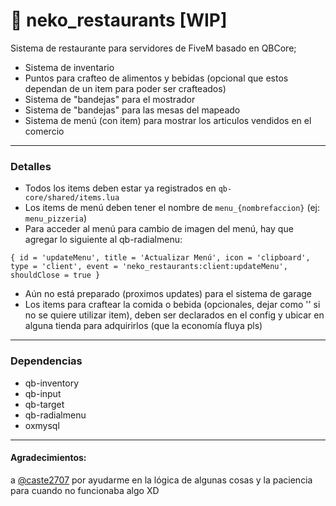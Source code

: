 # 🍟 neko_restaurants [WIP]
Sistema de restaurante para servidores de FiveM basado en QBCore;

- Sistema de inventario
- Puntos para crafteo de alimentos y bebidas (opcional que estos dependan de un item para poder ser crafteados)
- Sistema de "bandejas" para el mostrador
- Sistema de "bandejas" para las mesas del mapeado
- Sistema de menú (con item) para mostrar los articulos vendidos en el comercio

---

### Detalles
- Todos los items deben estar ya registrados en `qb-core/shared/items.lua`
- Los items de menú deben tener el nombre de `menu_{nombrefaccion}` (ej: `menu_pizzeria`)
- Para acceder al menú para cambio de imagen del menú, hay que agregar lo siguiente al qb-radialmenu:
```
{ id = 'updateMenu', title = 'Actualizar Menú', icon = 'clipboard', type = 'client', event = 'neko_restaurants:client:updateMenu', shouldClose = true }
```
- Aún no está preparado (proximos updates) para el sistema de garage
- Los items para craftear la comida o bebida (opcionales, dejar como '' si no se quiere utilizar item), deben ser declarados en el config y ubicar en alguna tienda para adquirirlos (que la economía fluya pls)

---

### Dependencias
- qb-inventory
- qb-input
- qb-target
- qb-radialmenu
- oxmysql

---

#### Agradecimientos:
a [@caste2707](https://github.com/caste2707) por ayudarme en la lógica de algunas cosas y la paciencia para cuando no funcionaba algo XD

